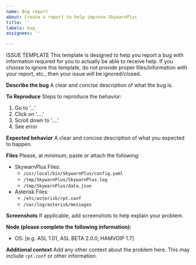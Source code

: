 ```yaml
---
name: Bug report
about: Create a report to help improve SkywarnPlus
title: ''
labels: bug
assignees: ''

---
```


ISSUE TEMPLATE
This template is designed to help you report a bug with information required for you to actually be able to receive help. If you choose to ignore this template, do not provide proper files/information with your report, etc., then your issue will be ignored/closed.

**Describe the bug**
A clear and concise description of what the bug is.

**To Reproduce**
Steps to reproduce the behavior:
1. Go to '...'
2. Click on '....'
3. Scroll down to '....'
4. See error

**Expected behavior**
A clear and concise description of what you expected to happen.

**Files**
Please, at *minimum*, paste or attach the following:
- SkywarnPlus Files:
  - `/usr/local/bin/SkywarnPlus/config.yaml`
  - `/tmp/SkywarnPlus/SkywarnPlus.log`
  - `/tmp/SkywarnPlus/data.json`
- Asterisk Files:
  - `/etc/asterisk/rpt.conf`
  - `/var/log/asterisk/messages`

**Screenshots**
If applicable, add screenshots to help explain your problem.

**Node (please complete the following information):**
 - OS: [e.g. ASL 1.01, ASL BETA 2.0.0, HAMVOIP 1.7]

**Additional context**
Add any other context about the problem here. This may include `rpt.conf` or other information.
